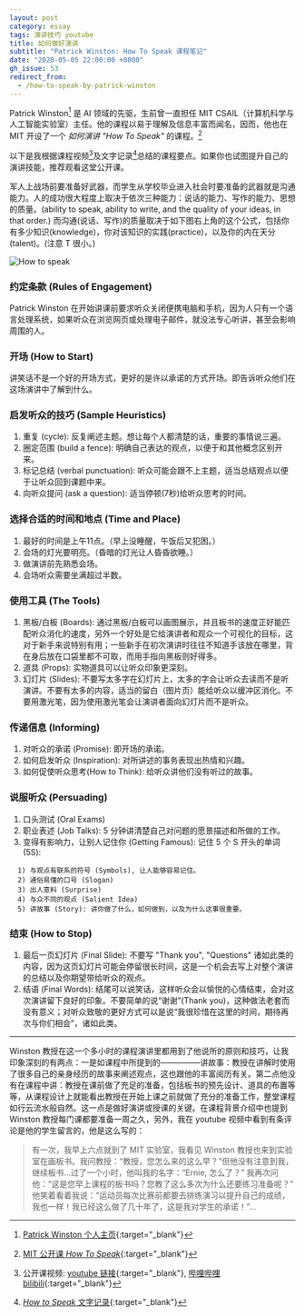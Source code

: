 ```yaml
---
layout: post
category: essay
tags: 演讲技巧 youtube 
title: 如何做好演讲
subtitle: "Patrick Winston: How To Speak 课程笔记"
date: "2020-05-05 22:00:00 +0800"
gh_issue: 53
redirect_from:
  - /how-to-speak-by-patrick-winston
---
```


Patrick Winston[^1] 是 AI 领域的先驱，生前曾一直担任 MIT CSAIL（计算机科学与人工智能实验室）主任。他的课程以易于理解及信息丰富而闻名，因而，他也在 MIT 开设了一个 *如何演讲 "How To Speak"* 的课程。[^2]

以下是我根据课程视频[^3]及文字记录[^4]总结的课程要点。如果你也试图提升自己的演讲技能，推荐观看这堂公开课。

军人上战场前要准备好武器，而学生从学校毕业进入社会时要准备的武器就是沟通能力。人的成功很大程度上取决于依次三种能力：说话的能力、写作的能力、思想的质量。(ability to speak, ability to write, and the quality of your ideas, in that order.) 而沟通(说话、写作)的质量取决于如下图右上角的这个公式，包括你有多少知识(knowledge)，你对该知识的实践(practice)，以及你的内在天分(talent)。(注意 T 很小。)

![How to speak]({{site.images_baseurl}}/how-to-speak-course-cover.jpg?w=1280)

### 约定条款 (Rules of Engagement)

Patrick Winston 在开始讲课前要求听众关闭便携电脑和手机，因为人只有一个语言处理系统，如果听众在浏览网页或处理电子邮件，就没法专心听讲，甚至会影响周围的人。

### 开场 (How to Start)

讲笑话不是一个好的开场方式，更好的是许以承诺的方式开场。即告诉听众他们在这场演讲中了解到什么。

### 启发听众的技巧 (Sample Heuristics)

1. 重复 (cycle): 反复阐述主题。想让每个人都清楚的话，重要的事情说三遍。
2. 圈定范围 (build a fence): 明确自己表达的观点，以便于和其他概念区别开来。
3. 标记总结 (verbal punctuation): 听众可能会跟不上主题，适当总结观点以便于让听众回到课题中来。
4. 向听众提问 (ask a question): 适当停顿(7秒)给听众思考的时间。

### 选择合适的时间和地点 (Time and Place)

1. 最好的时间是上午11点。（早上没睡醒，午饭后又犯困。）
2. 会场的灯光要明亮。（昏暗的灯光让人昏昏欲睡。）
3. 做演讲前先熟悉会场。
4. 会场听众需要坐满超过半数。

### 使用工具 (The Tools)

1. 黑板/白板 (Boards): 通过黑板/白板可以画图展示，并且板书的速度正好能匹配听众消化的速度，另外一个好处是它给演讲者和观众一个可视化的目标，这对于新手来说特别有用；一些新手在初次演讲时往往不知道手该放在哪里，背在身后放在口袋里都不可取，而用手指向黑板则好得多。
2. 道具 (Props): 实物道具可以让听众印象更深刻。
3. 幻灯片 (Slides): 不要写太多字在幻灯片上，太多的字会让听众去读而不是听演讲。不要有太多的内容，适当的留白（图片页）能给听众以缓冲区消化。不要用激光笔，因为使用激光笔会让演讲者面向幻灯片而不是听众。

### 传递信息 (Informing)

1. 对听众的承诺 (Promise): 即开场的承诺。 
2. 如何启发听众 (Inspiration): 对所讲述的事务表现出热情和兴趣。
3. 如何促使听众思考(How to Think): 给听众讲他们没有听过的故事。

### 说服听众 (Persuading)

1. 口头测试 (Oral Exams)
2. 职业表述 (Job Talks): 5 分钟讲清楚自己对问题的愿景描述和所做的工作。
3. 变得有影响力，让别人记住你 (Getting Famous): 记住 5 个 S 开头的单词 (5S): 
```
  1) 与观点有联系的符号 (Symbols), 让人能够容易记住。
  2) 通俗易懂的口号 (Slogan)
  3) 出人意料 (Surprise)
  4) 与众不同的观点 (Salient Idea)
  5) 讲故事 (Story): 讲你做了什么，如何做到，以及为什么这事很重要。
```

### 结束 (How to Stop)

1. 最后一页幻灯片 (Final Slide): 不要写 "Thank you", "Questions" 诸如此类的内容，因为这页幻灯片可能会停留很长时间，这是一个机会去写上对整个演讲的总结以及你期望带给听众的观点。
2. 结语 (Final Words): 结尾可以说笑话，这样听众会以愉悦的心情结束，会对这次演讲留下良好的印象。不要简单的说“谢谢”(Thank you)，这种做法老套而没有意义；对听众致敬的更好方式可以是说“我很珍惜在这里的时间，期待再次与你们相会”，诸如此类。

*********************************************

Winston 教授在这一个多小时的课程演讲里都用到了他说所的原则和技巧，让我印象深刻的有两点：一是如课程中所提到的—————讲故事：教授在讲解时使用了很多自己的亲身经历的故事来阐述观点，这也跟他的丰富阅历有关。第二点他没有在课程中讲：教授在课前做了充足的准备，包括板书的预先设计、道具的布置等等，从课程设计上就能看出教授在开始上课之前就做了充分的准备工作，整堂课程如行云流水般自然。这一点是做好演讲或授课的关键。在课程背景介绍中也提到 Winston 教授每门课都要准备一周之久，另外，我在 youtube 视频中看到有条评论是他的学生留言的，他是这么写的：

> 有一次，我早上六点就到了 MIT 实验室，我看见 Winston 教授也来到实验室在画板书。我问教授：“教授，您怎么来的这么早？”但他没有注意到我，继续板书...过了一个小时，他叫我的名字：“Ernie, 怎么了？” 我再次问他：“这是您早上课程的板书吗？您教了这么多次为什么还要练习准备呢？” 他笑着看着我说：“运动员每次比赛前都要去排练演习以提升自己的成绩，我也一样！我已经这么做了几十年了，这是我对学生的承诺！”...


[^1]: [Patrick Winston 个人主页](http://people.csail.mit.edu/phw/index.html){:target="_blank"}
[^2]: [MIT 公开课 *How To Speak*](https://ocw.mit.edu/resources/res-tll-005-how-to-speak-january-iap-2018/){:target="_blank"}
[^3]: 公开课视频: [youtube 链接](https://www.youtube.com/watch?v=Unzc731iCUY){:target="_blank"}, [哔哩哔哩 bilibili](https://www.bilibili.com/video/av94888157){:target="_blank"}
[^4]: [*How to Speak* 文字记录](https://ocw.mit.edu/resources/res-tll-005-how-to-speak-january-iap-2018/how-to-speak/how-to-speak-1/Unzc731iCUY.pdf){:target="_blank"}
